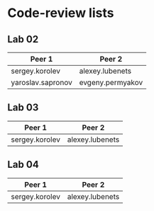 # Code-review lists

## Lab 02

| Peer 1                    | Peer 2                |
| ------------------------- | --------------------- |
| sergey.korolev            | alexey.lubenets       |
| yaroslav.sapronov         | evgeny.permyakov      |


## Lab 03

| Peer 1                    | Peer 2                |
| ------------------------- | --------------------- |
| sergey.korolev            | alexey.lubenets       |


## Lab 04

| Peer 1                    | Peer 2                |
| ------------------------- | --------------------- |
| sergey.korolev            | alexey.lubenets       |
